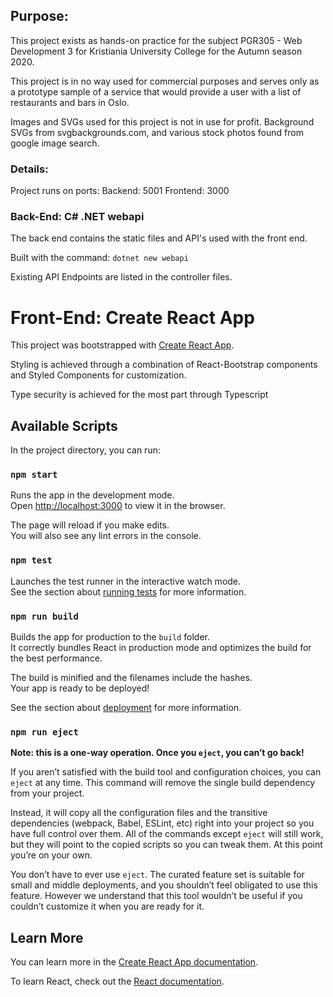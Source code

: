 ## Purpose:

This project exists as hands-on practice for the subject PGR305 - Web Development 3 for Kristiania University College for the Autumn season 2020.

This project is in no way used for commercial purposes and serves only as a prototype sample of a service that would provide a user with a list of restaurants and bars in Oslo.

Images and SVGs used for this project is not in use for profit.
Background SVGs from svgbackgrounds.com, and various stock photos found from google image search.

### Details:

Project runs on ports:
Backend: 5001
Frontend: 3000

### Back-End: C# .NET webapi

The back end contains the static files and API's used with the front end.

Built with the command: `dotnet new webapi`

Existing API Endpoints are listed in the controller files.

# Front-End: Create React App

This project was bootstrapped with [Create React App](https://github.com/facebook/create-react-app).

Styling is achieved through a combination of React-Bootstrap components and Styled Components for customization.

Type security is achieved for the most part through Typescript

## Available Scripts

In the project directory, you can run:

### `npm start`

Runs the app in the development mode.<br />
Open [http://localhost:3000](http://localhost:3000) to view it in the browser.

The page will reload if you make edits.<br />
You will also see any lint errors in the console.

### `npm test`

Launches the test runner in the interactive watch mode.<br />
See the section about [running tests](https://facebook.github.io/create-react-app/docs/running-tests) for more information.

### `npm run build`

Builds the app for production to the `build` folder.<br />
It correctly bundles React in production mode and optimizes the build for the best performance.

The build is minified and the filenames include the hashes.<br />
Your app is ready to be deployed!

See the section about [deployment](https://facebook.github.io/create-react-app/docs/deployment) for more information.

### `npm run eject`

**Note: this is a one-way operation. Once you `eject`, you can’t go back!**

If you aren’t satisfied with the build tool and configuration choices, you can `eject` at any time. This command will remove the single build dependency from your project.

Instead, it will copy all the configuration files and the transitive dependencies (webpack, Babel, ESLint, etc) right into your project so you have full control over them. All of the commands except `eject` will still work, but they will point to the copied scripts so you can tweak them. At this point you’re on your own.

You don’t have to ever use `eject`. The curated feature set is suitable for small and middle deployments, and you shouldn’t feel obligated to use this feature. However we understand that this tool wouldn’t be useful if you couldn’t customize it when you are ready for it.

## Learn More

You can learn more in the [Create React App documentation](https://facebook.github.io/create-react-app/docs/getting-started).

To learn React, check out the [React documentation](https://reactjs.org/).
